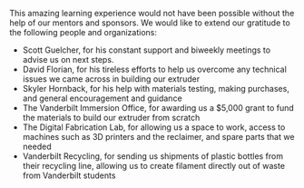 This amazing learning experience would not have been possible without the help of our mentors and sponsors. We would like to extend our gratitude to the following people and organizations:
*  Scott Guelcher, for his constant support and biweekly meetings to advise us on next steps.
*  David Florian, for his tireless efforts to help us overcome any technical issues we came across in building our extruder
*  Skyler Hornback, for his help with materials testing, making purchases, and general encouragement and guidance
*  The Vanderbilt Immersion Office, for awarding us a $5,000 grant to fund the materials to build our extruder from scratch
*  The Digital Fabrication Lab, for allowing us a space to work, access to machines such as 3D printers and the reclaimer, and spare parts that we needed
*  Vanderbilt Recycling, for sending us shipments of plastic bottles from their recycling line, allowing us to create filament directly out of waste from Vanderbilt students
